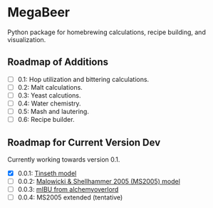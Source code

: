 # MegaBeer
 Python package for homebrewing calculations, recipe building, and visualization.

 ## Roadmap of Additions

- [ ] 0.1: Hop utilization and bittering calculations.
- [ ] 0.2: Malt calculations.
- [ ] 0.3: Yeast calcutions.
- [ ] 0.4: Water chemistry.
- [ ] 0.5: Mash and lautering.
- [ ] 0.6: Recipe builder.

## Roadmap for Current Version Dev

Currently working towards version 0.1.

- [X] 0.0.1: [Tinseth model](https://realbeer.com/hops/research.html)
- [ ] 0.0.2: [Malowicki & Shellhammer 2005 (MS2005) model](https://pubs.acs.org/doi/pdf/10.1021/jf0481296)
- [ ] 0.0.3: [mIBU from alchemyoverlord](https://alchemyoverlord.wordpress.com/2015/05/12/a-modified-ibu-measurement-especially-for-late-hopping/)
- [ ] 0.0.4: MS2005 extended (tentative)
